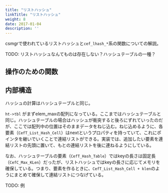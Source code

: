 ```yaml
---
title: "リストハッシュ"
linkTitle: "リストハッシュ"
weight: 8
date: 2017-01-04
description: ''
---
```


csmgrで使われているリストハッシュと`cef_lhash_*`系の関数についての解説。

TODO: リストハッシュなんてものは存在しない？ハッシュテーブルの一種？

## 操作のための関数

## 内部構造
ハッシュの計算はハッシュテーブルと同じ。

`ht->tbl` がまずelem_maxの配列になっている。ここまではハッシュテーブルと同じ。ハッシュテーブルの場合はハッシュが衝突すると後ろにずれていったのだが、ここでは配列中の位置はそのままデータをねじ込む。ねじ込めるように、各要素（`CefT_List_Hash_Cell`）はnextというプロパティを持っていて、これにポインタを継いでいくことで連結リストができる。実装では、追加したい要素を連結リストの先頭に置いて、もとの連結リストを後に連ねるようにしている。

なお、ハッシュテーブルの要素（`CefT_Hash_Table`）ではkeyの長さは固定長（`CefC_Max_KLen`）だったが、リストハッシュではkeyの長さに応じてメモリを確保している。つまり、要素を作るときに、`CefT_List_Hash_Cell + klen`のようにまとめて確保して連結リストにつなげている。

TODO: 例